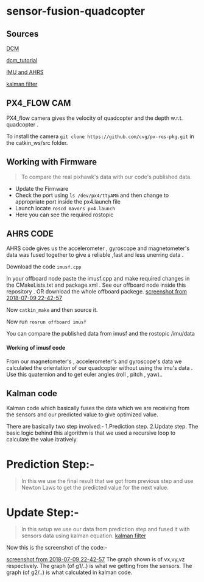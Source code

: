 # sensor-fusion-quadcopter

## Sources

[DCM](http://www.starlino.com/wp-content/uploads/data/dcm_tutorial/Starlino_DCM_Tutorial_01.pdf)

[dcm_tutorial](http://www.starlino.com/dcm_tutorial.html)

[IMU and AHRS](http://x-io.co.uk/open-source-imu-and-ahrs-algorithms/)

[kalman filter](http://www.bzarg.com/p/how-a-kalman-filter-works-in-pictures/)

## PX4_FLOW CAM

PX4_flow camera gives the velocity of quadcopter and the depth w.r.t. quadcopter . 

To install the camera `git clone https://github.com/cvg/px-ros-pkg.git` in the catkin_ws/src folder.


## Working with Firmware
> To compare the real pixhawk's data with our code's published data.

* Update the Firmware
* Check the port using `ls /dev/px4/ttyAMm` and then change to appropriate port inside the px4.launch file
* Launch locate `roscd mavors px4.launch`
* Here you can see the required rostopic 

## AHRS CODE

AHRS code gives us the accelerometer , gyroscope and magnetometer's data was fused together to give a reliable ,fast and less unerring data .

Download the code `imusf.cpp`

In your offboard node paste the imusf.cpp and make required changes in the CMakeLists.txt and package.xml . See our offboard node inside this repository . OR download the whole offboard packege.
[screenshot from 2018-07-09 22-42-57](https://user-images.githubusercontent.com/37120263/42466403-75e20298-83cc-11e8-8e69-b401a8513bd6.png)

Now `catkin_make` and then source it.

Now run `rosrun offboard imusf` 

You can compare the published data from imusf and the rostopic /imu/data

#### Working of imusf code

From our magnetometer's , accelerometer's and gyroscope's data we calculated the orientation of our quadcopter without using the imu's data . Use this quaternion and to get euler angles (roll , pitch , yaw)..

## Kalman code

Kalman code which basically fuses the data which we are receiving from the sensors and our predicted value to give optimized value.

There are basically two step involved:-
1.Prediction step.
2.Update step.
The basic logic behind this algorithm is that we used a recursive loop to calculate the value itratively.

# Prediction Step:-
> In this we use the final result that we got from previous step and use Newton Laws to get the predicted value for  the next value.

# Update Step:-
> In this setup we use our data from prediction step and fused it with sensors data using kalman equation.
[kalman filter](http://www.bzarg.com/p/how-a-kalman-filter-works-in-pictures/ )

Now this is the screenshot of the code:-

[screenshot from 2018-07-09 22-42-57](https://user-images.githubusercontent.com/37120263/42466403-75e20298-83cc-11e8-8e69-b401a8513bd6.png)
The graph shown is of vx,vy,vz respectively.
The graph (of g1/..) is what we getting from the sensors. The graph (of g2/..) is what calculated in kalman code.

